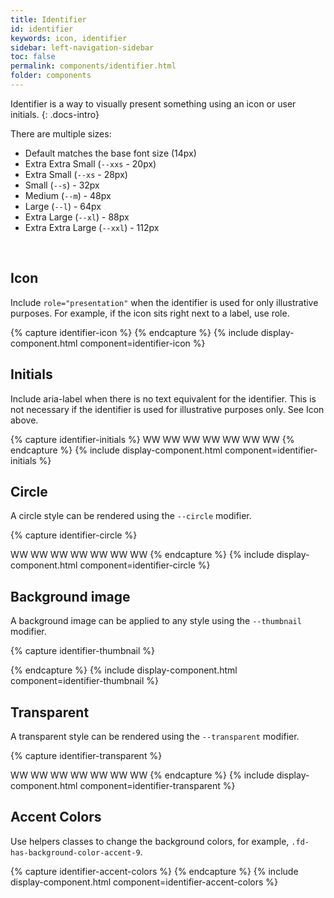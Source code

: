 ```yaml
---
title: Identifier
id: identifier
keywords: icon, identifier
sidebar: left-navigation-sidebar
toc: false
permalink: components/identifier.html
folder: components
---
```


Identifier is a way to visually present something using an icon or user initials.
{: .docs-intro}

There are multiple sizes:
- Default matches the base font size (14px)
- Extra Extra Small (`--xxs` - 20px)
- Extra Small (`--xs` - 28px)
- Small (`--s`) - 32px
- Medium (`--m`) - 48px
- Large (`--l`) - 64px
- Extra Large (`--xl`) - 88px
- Extra Extra Large (`--xxl`) - 112px

<br>

## Icon
Include `role="presentation"` when the identifier is used for only illustrative purposes. For example, if the icon sits right next to a label, use role.

{% capture identifier-icon %}
<span class=" fd-identifier--xxs sap-icon--washing-machine" role="presentation"></span>
<span class=" fd-identifier--xs sap-icon--washing-machine" role="presentation"></span>
<span class=" fd-identifier--s sap-icon--washing-machine" role="presentation"></span>
<span class=" fd-identifier--m sap-icon--washing-machine" role="presentation"></span>
<span class=" fd-identifier--l sap-icon--washing-machine" role="presentation"></span>
<span class=" fd-identifier--xl sap-icon--washing-machine" role="presentation"></span>
<span class=" fd-identifier--xxl sap-icon--washing-machine" role="presentation"></span>
{% endcapture %}
{% include display-component.html component=identifier-icon %}
<br>

## Initials
Include aria-label when there is no text equivalent for the identifier. This is not necessary if the identifier is used for illustrative purposes only. See Icon above.

{% capture identifier-initials %}
<span class=" fd-identifier--xxs" aria-label="Wendy Wallace">WW</span>
<span class=" fd-identifier--xs" aria-label="Wendy Wallace">WW</span>
<span class=" fd-identifier--s" aria-label="Wendy Wallace">WW</span>
<span class=" fd-identifier--m" aria-label="Wendy Wallace">WW</span>
<span class=" fd-identifier--l" aria-label="Wendy Wallace">WW</span>
<span class=" fd-identifier--xl" aria-label="Wendy Wallace">WW</span>
<span class=" fd-identifier--xxl" aria-label="Wendy Wallace">WW</span>
{% endcapture %}
{% include display-component.html component=identifier-initials %}
<br>

## Circle
A circle style can be rendered using the `--circle` modifier.

{% capture identifier-circle %}
<span class=" fd-identifier--xxs fd-identifier--circle sap-icon--money-bills" role="presentation"></span>
<span class=" fd-identifier--xs fd-identifier--circle sap-icon--money-bills" role="presentation"></span>
<span class=" fd-identifier--s fd-identifier--circle sap-icon--money-bills" role="presentation"></span>
<span class=" fd-identifier--m fd-identifier--circle sap-icon--money-bills" role="presentation"></span>
<span class=" fd-identifier--l fd-identifier--circle sap-icon--money-bills" role="presentation"></span>
<span class=" fd-identifier--xl fd-identifier--circle sap-icon--money-bills" role="presentation"></span>
<span class=" fd-identifier--xxl fd-identifier--circle sap-icon--money-bills" role="presentation"></span>

<span class=" fd-identifier--xxs fd-identifier--circle" aria-label="Wendy Wallace">WW</span>
<span class=" fd-identifier--xs fd-identifier--circle" aria-label="Wendy Wallace">WW</span>
<span class=" fd-identifier--s fd-identifier--circle" aria-label="Wendy Wallace">WW</span>
<span class=" fd-identifier--m fd-identifier--circle" aria-label="Wendy Wallace">WW</span>
<span class=" fd-identifier--l fd-identifier--circle" aria-label="Wendy Wallace">WW</span>
<span class=" fd-identifier--xl fd-identifier--circle" aria-label="Wendy Wallace">WW</span>
<span class=" fd-identifier--xxl fd-identifier--circle" aria-label="Wendy Wallace">WW</span>
{% endcapture %}
{% include display-component.html component=identifier-circle %}
<br>


## Background image

A background image can be applied to any style using the `--thumbnail` modifier.

{% capture identifier-thumbnail %}
<span class=" fd-identifier--xxs fd-identifier--circle fd-identifier--thumbnail" style="background-image: url('{{site.baseurl}}/images/thumbs/headshot-male.jpg')" role="presentation" aria-label="John Doe"></span>
<span class=" fd-identifier--xs fd-identifier--circle fd-identifier--thumbnail" style="background-image: url('{{site.baseurl}}/images/thumbs/headshot-male.jpg')" role="presentation" aria-label="John Doe"></span>
<span class=" fd-identifier--s fd-identifier--circle fd-identifier--thumbnail" style="background-image: url('{{site.baseurl}}/images/thumbs/headshot-male.jpg')" role="presentation" aria-label="John Doe"></span>
<span class=" fd-identifier--m fd-identifier--circle fd-identifier--thumbnail" style="background-image: url('{{site.baseurl}}/images/thumbs/headshot-male.jpg')" role="presentation" aria-label="John Doe"></span>
<span class=" fd-identifier--l fd-identifier--circle fd-identifier--thumbnail" style="background-image: url('{{site.baseurl}}/images/thumbs/headshot-male.jpg')" role="presentation" aria-label="John Doe"></span>
<span class=" fd-identifier--xl fd-identifier--circle fd-identifier--thumbnail" style="background-image: url('{{site.baseurl}}/images/thumbs/headshot-male.jpg')" role="presentation" aria-label="John Doe"></span>
<span class=" fd-identifier--xxl fd-identifier--circle fd-identifier--thumbnail" style="background-image: url('{{site.baseurl}}/images/thumbs/headshot-male.jpg')" role="presentation" aria-label="John Doe"></span>


{% endcapture %}
{% include display-component.html component=identifier-thumbnail %}
<br>



## Transparent

A transparent style can be rendered using the `--transparent` modifier.

{% capture identifier-transparent %}
<span class=" fd-identifier--xxs fd-identifier--circle fd-identifier--transparent sap-icon--money-bills" role="presentation"></span>
<span class=" fd-identifier--xs fd-identifier--circle fd-identifier--transparent sap-icon--money-bills" role="presentation"></span>
<span class=" fd-identifier--s fd-identifier--circle fd-identifier--transparent sap-icon--money-bills" role="presentation"></span>
<span class=" fd-identifier--m fd-identifier--circle fd-identifier--transparent sap-icon--money-bills" role="presentation"></span>
<span class=" fd-identifier--l fd-identifier--circle fd-identifier--transparent sap-icon--money-bills" role="presentation"></span>
<span class=" fd-identifier--xl fd-identifier--circle fd-identifier--transparent sap-icon--money-bills" role="presentation"></span>
<span class=" fd-identifier--xxl fd-identifier--circle fd-identifier--transparent sap-icon--money-bills" role="presentation"></span>

<span class=" fd-identifier--xxs fd-identifier--circle fd-identifier--transparent" aria-label="Wendy Wallace">WW</span>
<span class=" fd-identifier--xs fd-identifier--circle fd-identifier--transparent" aria-label="Wendy Wallace">WW</span>
<span class=" fd-identifier--s fd-identifier--circle fd-identifier--transparent" aria-label="Wendy Wallace">WW</span>
<span class=" fd-identifier--m fd-identifier--circle fd-identifier--transparent" aria-label="Wendy Wallace">WW</span>
<span class=" fd-identifier--l fd-identifier--circle fd-identifier--transparent" aria-label="Wendy Wallace">WW</span>
<span class=" fd-identifier--xl fd-identifier--circle fd-identifier--transparent" aria-label="Wendy Wallace">WW</span>
<span class=" fd-identifier--xxl fd-identifier--circle fd-identifier--transparent" aria-label="Wendy Wallace">WW</span>
{% endcapture %}
{% include display-component.html component=identifier-transparent %}
<br>

## Accent Colors
Use helpers classes to change the background colors, for example, `.fd-has-background-color-accent-9`.

{% capture identifier-accent-colors %}
<span class=" fd-identifier--m sap-icon--money-bills fd-has-background-color-accent-1" role="presentation"></span>
<span class=" fd-identifier--m sap-icon--money-bills fd-has-background-color-accent-2" role="presentation"></span>
<span class=" fd-identifier--m sap-icon--money-bills fd-has-background-color-accent-3" role="presentation"></span>
<span class=" fd-identifier--m sap-icon--money-bills fd-has-background-color-accent-4" role="presentation"></span>
<span class=" fd-identifier--m sap-icon--money-bills fd-has-background-color-accent-5" role="presentation"></span>
<span class=" fd-identifier--m sap-icon--money-bills fd-has-background-color-accent-6" role="presentation"></span>
<span class=" fd-identifier--m sap-icon--money-bills fd-has-background-color-accent-7" role="presentation"></span>
<span class=" fd-identifier--m sap-icon--money-bills fd-has-background-color-accent-8" role="presentation"></span>
<span class=" fd-identifier--m sap-icon--money-bills fd-has-background-color-accent-9" role="presentation"></span>
{% endcapture %}
{% include display-component.html component=identifier-accent-colors %}
